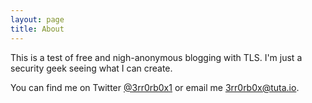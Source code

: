 ```yaml
---
layout: page
title: About
---
```


This is a test of free and nigh-anonymous blogging with TLS. I'm just a security geek seeing what I can create.

You can find me on Twitter [@3rr0rb0x1](https://twitter.com/3rr0rb0x1) or email me [3rr0rb0x@tuta.io](mailto:3rr0rb0x@tuta.io).
